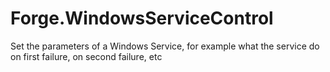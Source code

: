 # Forge.WindowsServiceControl
Set the parameters of a Windows Service, for example what the service do on first failure, on second failure, etc
